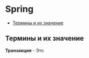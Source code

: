 # Spring
+ [Термины и их значение](#Термины-и-их-значение)



## Термины и их значение
__Транзакция__ - Это
